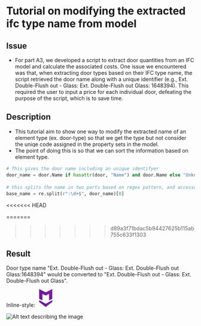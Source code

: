 # Tutorial on modifying the extracted ifc type name from model

## Issue 
* For part A3, we developed a script to extract door quantities from an IFC model and calculate the associated costs. One issue we encountered was that, when extracting door types based on their IFC type name, the script retrieved the door name along with a unique identifier (e.g., Ext. Double-Flush out - Glass: Ext. Double-Flush out Glass: 1648394). This required the user to input a price for each individual door, defeating the purpose of the script, which is to save time. 

## Description
* This tutorial aim to show one way to modify the extracted name of an element type (ex. door-type) so that we get the type but not consider the uniqe code assigned in the property sets in the model. 
* The point of doing this is so that we can sort the information based on element type. 

```python
# This gives the door name including an unique identifyer
door_name = door.Name if hasattr(door, "Name") and door.Name else "Unknown Door"

# this splits the name in two parts based on regex pattern, and accesses the first of them
base_name = re.split(r":\d+$", door_name)[0]
```

<<<<<<< HEAD

=======
>>>>>>> d89a3f71bdac5b94427625b115ab755c633f1303
## Result 
Door type name "Ext. Double-Flush out - Glass: Ext. Double-Flush out Glass:1648394" would be converted to "Ext. Double-Flush out - Glass: Ext. Double-Flush out Glass". 

Inline-style: 
![alt text](https://github.com/adam-p/markdown-here/raw/master/src/common/images/icon48.png "Logo Title Text 1")

![Alt text describing the image](C:\Users\47480\Documents\GitHub\BIManalyst_g_40_new\Skjermbilde18.11.PNG)




